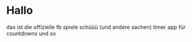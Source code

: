 # Hallo

das ist die offizielle fb spiele schüüü (und andere sachen) timer app für countdowns und so

